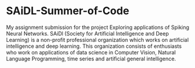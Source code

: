 # SAiDL-Summer-of-Code
My assignment submission for the project Exploring applications of Spiking Neural Networks. SAiDl (Society for Artificial Intelligence and Deep Learning) is a non-profit professional organization which works on artificial intelligence and deep learning. This organization consists of enthusiasts who work on applications of data science in Computer Vision, Natural Language Programming, time series and artificial general intelligence. 
